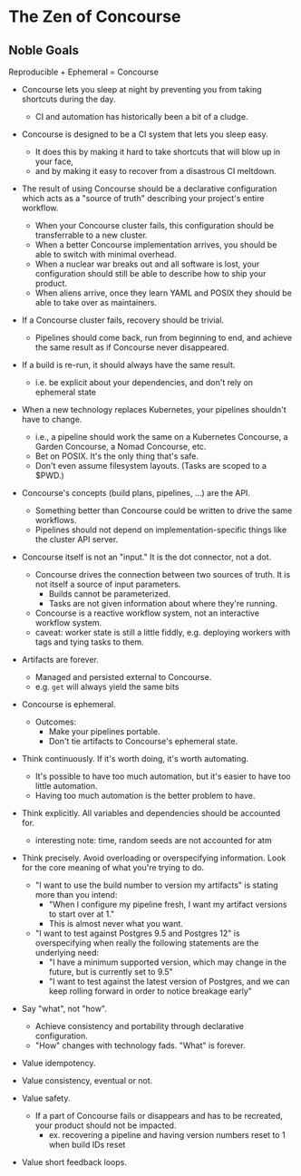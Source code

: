 # The Zen of Concourse

## Noble Goals

Reproducible + Ephemeral = Concourse

* Concourse lets you sleep at night by preventing you from taking shortcuts during the day.
  * CI and automation has historically been a bit of a cludge.

* Concourse is designed to be a CI system that lets you sleep easy.
  * It does this by making it hard to take shortcuts that will blow up in your face,
  * and by making it easy to recover from a disastrous CI meltdown.

* The result of using Concourse should be a declarative configuration which acts as a "source of truth" describing your project's entire workflow.
  * When your Concourse cluster fails, this configuration should be transferrable to a new cluster.
  * When a better Concourse implementation arrives, you should be able to switch with minimal overhead.
  * When a nuclear war breaks out and all software is lost, your configuration should still be able to describe how to ship your product.
  * When aliens arrive, once they learn YAML and POSIX they should be able to take over as maintainers.

* If a Concourse cluster fails, recovery should be trivial.
  * Pipelines should come back, run from beginning to end, and achieve the same result as if Concourse never disappeared.

* If a build is re-run, it should always have the same result.
  * i.e. be explicit about your dependencies, and don't rely on ephemeral state

* When a new technology replaces Kubernetes, your pipelines shouldn't have to change.
  * i.e., a pipeline should work the same on a Kubernetes Concourse, a Garden Concourse, a Nomad Concourse, etc.
  * Bet on POSIX. It's the only thing that's safe.
  * Don't even assume filesystem layouts. (Tasks are scoped to a $PWD.)

* Concourse's concepts (build plans, pipelines, ...) are the API.
  * Something better than Concourse could be written to drive the same workflows.
  * Pipelines should not depend on implementation-specific things like the cluster API server.


* Concourse itself is not an "input." It is the dot connector, not a dot.
  * Concourse drives the connection between two sources of truth. It is not itself a source of input parameters.
    * Builds cannot be parameterized.
    * Tasks are not given information about where they're running.
  * Concourse is a reactive workflow system, not an interactive workflow system.
  * caveat: worker state is still a little fiddly, e.g. deploying workers with tags and tying tasks to them.

* Artifacts are forever.
  * Managed and persisted external to Concourse.
  * e.g. `get` will always yield the same bits
* Concourse is ephemeral.
  * Outcomes:
    * Make your pipelines portable.
    * Don't tie artifacts to Concourse's ephemeral state.


* Think continuously. If it's worth doing, it's worth automating.
  * It's possible to have too much automation, but it's easier to have too little automation.
  * Having too much automation is the better problem to have.

* Think explicitly. All variables and dependencies should be accounted for.
  * interesting note: time, random seeds are not accounted for atm

* Think precisely. Avoid overloading or overspecifying information. Look for the core meaning of what you're trying to do.
  * "I want to use the build number to version my artifacts" is stating more than you intend:
    * "When I configure my pipeline fresh, I want my artifact versions to start over at 1."
    * This is almost never what you want.
  * "I want to test against Postgres 9.5 and Postgres 12" is overspecifying when really the following statements are the underlying need:
    * "I have a minimum supported version, which may change in the future, but is currently set to 9.5"
    * "I want to test against the latest version of Postgres, and we can keep rolling forward in order to notice breakage early"

* Say "what", not "how".
  * Achieve consistency and portability through declarative configuration.
  * "How" changes with technology fads. "What" is forever.

* Value idempotency.
* Value consistency, eventual or not.
* Value safety.
  * If a part of Concourse fails or disappears and has to be recreated, your product should not be impacted.
    * ex. recovering a pipeline and having version numbers reset to 1 when build IDs reset

* Value short feedback loops.



